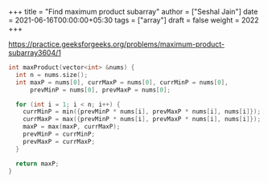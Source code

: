 +++
title = "Find maximum product subarray"
author = ["Seshal Jain"]
date = 2021-06-16T00:00:00+05:30
tags = ["array"]
draft = false
weight = 2022
+++

<https://practice.geeksforgeeks.org/problems/maximum-product-subarray3604/1>

```cpp
int maxProduct(vector<int> &nums) {
  int n = nums.size();
  int maxP = nums[0], currMaxP = nums[0], currMinP = nums[0],
      prevMinP = nums[0], prevMaxP = nums[0];

  for (int i = 1; i < n; i++) {
    currMinP = min({prevMinP * nums[i], prevMaxP * nums[i], nums[i]});
    currMaxP = max({prevMinP * nums[i], prevMaxP * nums[i], nums[i]});
    maxP = max(maxP, currMaxP);
    prevMinP = currMinP;
    prevMaxP = currMaxP;
  }

  return maxP;
}
```
